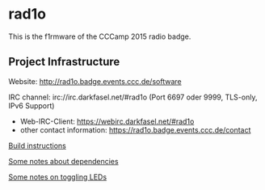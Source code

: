 # rad1o

This is the f1rmware of the CCCamp 2015 radio badge.

## Project Infrastructure
Website: http://rad1o.badge.events.ccc.de/software

IRC channel: irc://irc.darkfasel.net/#rad1o (Port 6697 oder 9999, TLS-only, IPv6 Support)
 * Web-IRC-Client: https://webirc.darkfasel.net/#rad1o
 * other contact information:  https://rad1o.badge.events.ccc.de/contact


[Build instructions](doc/build.md)

[Some notes about dependencies](doc/dependencies.md)

[Some notes on toggling LEDs](doc/debugging.md)




